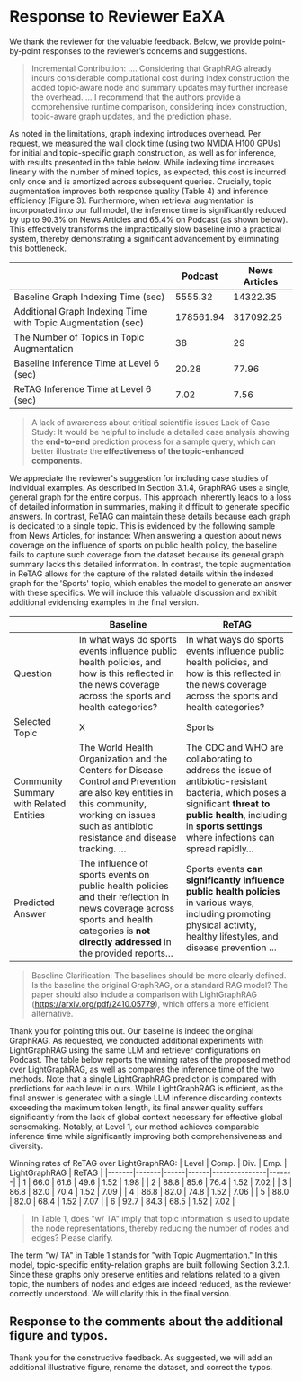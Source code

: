# Response to Reviewer EaXA
We thank the reviewer for the valuable feedback. Below, we provide point-by-point responses to the reviewer’s concerns and suggestions.

> Incremental Contribution: .... Considering that GraphRAG already incurs considerable computational cost during index construction the added topic-aware node and summary updates may further increase the overhead. … I recommend that the authors provide a comprehensive runtime comparison, considering index construction, topic-aware graph updates, and the prediction phase.

As noted in the limitations, graph indexing introduces overhead. Per request, we measured the wall clock time (using two NVIDIA H100 GPUs) for initial and topic-specific graph construction, as well as for inference, with results presented in the table below. While indexing time increases linearly with the number of mined topics, as expected, this cost is incurred only once and is amortized across subsequent queries. Crucially, topic augmentation improves both response quality (Table 4) and inference efficiency (Figure 3). Furthermore, when retrieval augmentation is incorporated into our full model, the inference time is significantly reduced by up to 90.3% on News Articles and 65.4% on Podcast (as shown below). This effectively transforms the impractically slow baseline into a practical system, thereby demonstrating a significant advancement by eliminating this bottleneck.

|                                      | Podcast    | News Articles |
|--------------------------------------|------------|---------------|
| Baseline Graph Indexing Time (sec)   | 5555.32    | 14322.35      |
| Additional Graph Indexing Time with Topic Augmentation (sec) | 178561.94  | 317092.25     |
| The Number of Topics in Topic Augmentation | 38         | 29            |
| Baseline Inference Time at Level 6 (sec) | 20.28      | 77.96         |
| ReTAG Inference Time at Level 6 (sec) | 7.02       | 7.56          |

> A lack of awareness about critical scientific issues Lack of Case Study: It would be helpful to include a detailed case analysis showing the **end-to-end** prediction process for a sample query, which can better illustrate the **effectiveness of the topic-enhanced components**.

We appreciate the reviewer's suggestion for including case studies of individual examples.
As described in Section 3.1.4, GraphRAG uses a single, general graph for the entire corpus. This approach inherently leads to a loss of detailed information in summaries, making it difficult to generate specific answers. In contrast, ReTAG can maintain these details because each graph is dedicated to a single topic.
This is evidenced by the following sample from News Articles, for instance: When answering a question about news coverage on the influence of sports on public health policy, the baseline fails to capture such coverage from the dataset because its general graph summary lacks this detailed information. In contrast, the topic augmentation in ReTAG allows for the capture of the related details within the indexed graph for the 'Sports' topic, which enables the model to generate an answer with these specifics. We will include this valuable discussion and exhibit additional evidencing examples in the final version.

|                                    | Baseline                                                                                                                                                       | ReTAG                                                                                                                         |
|------------------------------------|----------------------------------------------------------------------------------------------------------------------------------------------------------------|-------------------------------------------------------------------------------------------------------------------------------|
| Question                           | In what ways do sports events influence public health policies, and how is this reflected in the news coverage across the sports and health categories?         | In what ways do sports events influence public health policies, and how is this reflected in the news coverage across the sports and health categories? |
| Selected Topic                     | X                                                                                                                                                              | Sports                                                                                                                        |
| Community Summary with Related Entities | The World Health Organization and the Centers for Disease Control and Prevention are also key entities in this community, working on issues such as antibiotic resistance and disease tracking. … | The CDC and WHO are collaborating to address the issue of antibiotic-resistant bacteria, which poses a significant **threat to public health**, including in **sports settings** where infections can spread rapidly… |
| Predicted Answer                   | The influence of sports events on public health policies and their reflection in news coverage across sports and health categories is **not directly addressed** in the provided reports… | Sports events **can significantly influence public health policies** in various ways, including promoting physical activity, healthy lifestyles, and disease prevention …         |

> Baseline Clarification: The baselines should be more clearly defined. Is the baseline the original GraphRAG, or a standard RAG model? The paper should also include a comparison with LightGraphRAG (https://arxiv.org/pdf/2410.05779), which offers a more efficient alternative.

Thank you for pointing this out. Our baseline is indeed the original GraphRAG. As requested, we conducted additional experiments with LightGraphRAG using the same LLM and retriever configurations on Podcast. The table below reports the winning rates of the proposed method over LightGraphRAG, as well as compares the inference time of the two methods. Note that a single LightGraphRAG prediction is compared with predictions for each level in ours. While LightGraphRAG is efficient, as the final answer is generated with a single LLM inference discarding contexts exceeding the maximum token length, its final answer quality suffers significantly from the lack of global context necessary for effective global sensemaking. Notably, at Level 1, our method achieves comparable inference time while significantly improving both comprehensiveness and diversity.

Winning rates of ReTAG over LightGraphRAG:
| Level | Comp. | Div. | Emp. | LightGraphRAG | ReTAG |
|-------|-------|------|------|---------------|-------|
|   1   | 66.0  | 61.6 | 49.6 |   1.52        | 1.98  |
|   2   | 88.8  | 85.6 | 76.4 |   1.52        | 7.02  |
|   3   | 86.8  | 82.0 | 70.4 |   1.52        | 7.09  |
|   4   | 86.8  | 82.0 | 74.8 |   1.52        | 7.06  |
|   5   | 88.0  | 82.0 | 68.4 |   1.52        | 7.07  |
|   6   | 92.7  | 84.3 | 68.5 |   1.52        | 7.02  |

> In Table 1, does "w/ TA" imply that topic information is used to update the node representations, thereby reducing the number of nodes and edges? Please clarify.

The term "w/ TA" in Table 1 stands for "with Topic Augmentation." In this model, topic-specific entity-relation graphs are built following Section 3.2.1. Since these graphs only preserve entities and relations related to a given topic, the numbers of nodes and edges are indeed reduced, as the reviewer correctly understood. We will clarify this in the final version.

## Response to the comments about the additional figure and typos.
Thank you for the constructive feedback. As suggested, we will add an additional illustrative figure, rename the dataset, and correct the typos.